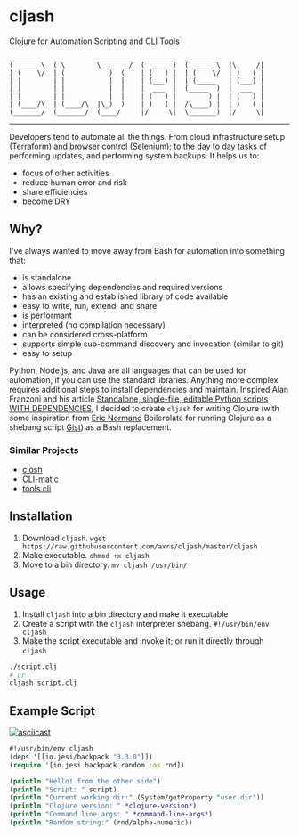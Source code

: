 # cljash

Clojure for Automation Scripting and CLI Tools

```
 _______    _         _________   _______    _______            
(  ____ \  ( \        \__    _/  (  ___  )  (  ____ \  |\     /|
| (    \/  | (           )  (    | (   ) |  | (    \/  | )   ( |
| |        | |           |  |    | (___) |  | (_____   | (___) |
| |        | |           |  |    |  ___  |  (_____  )  |  ___  |
| |        | |           |  |    | (   ) |        ) |  | (   ) |
| (____/\  | (____/\  |\_)  )    | )   ( |  /\____) |  | )   ( |
(_______/  (_______/  (____/     |/     \|  \_______)  |/     \|
```
---

Developers tend to automate all the things. From cloud infrastructure setup ([Terraform](https://www.terraform.io/)) and
browser control ([Selenium](https://www.seleniumhq.org/)); to the day to day tasks of performing updates, and performing
system backups. It helps us to:
* focus of other activities
* reduce human error and risk
* share efficiencies
* become DRY

## Why?

I've always wanted to move away from Bash for automation into something that:
* is standalone
* allows specifying dependencies and required versions
* has an existing and established library of code available
* easy to write, run, extend, and share
* is performant
* interpreted (no compilation necessary)
* can be considered cross-platform
* supports simple sub-command discovery and invocation (similar to git)
* easy to setup

Python, Node.js, and Java are all languages that can be used for automation, if you can use the standard libraries.
Anything more complex requires additional steps to install dependencies and maintain. Inspired Alan Franzoni and his
article [Standalone, single-file, editable Python scripts WITH DEPENDENCIES](https://www.franzoni.eu/single-file-editable-python-scripts-with-dependencies/), 
I decided to create `cljash` for writing Clojure (with some inspiration from [Eric Normand](https://github.com/ericnormand)
Boilerplate for running Clojure as a shebang script [Gist](https://gist.github.com/ericnormand/6bb4562c4bc578ef223182e3bb1e72c5/))
as a Bash replacement.

### Similar Projects

* [closh](https://github.com/dundalek/closh)
* [CLI-matic](https://github.com/l3nz/cli-matic)
* [tools.cli](https://github.com/clojure/tools.cli)

## Installation

1. Download `cljash`. `wget https://raw.githubusercontent.com/axrs/cljash/master/cljash`
1. Make executable. `chmod +x cljash`
1. Move to a bin directory. `mv cljash /usr/bin/`

## Usage

1. Install `cljash` into a bin directory and make it executable
1. Create a script with the `cljash` interpreter shebang. `#!/usr/bin/env cljash`
1. Make the script executable and invoke it; or run it directly through `cljash`

```bash
./script.clj 
# or
cljash script.clj
```

## Example Script

[![asciicast](https://asciinema.org/a/DemWRiWRkRz2v4ocFCHtarKxG.svg)](https://asciinema.org/a/DemWRiWRkRz2v4ocFCHtarKxG)

```clojure
#!/usr/bin/env cljash
(deps '[[io.jesi/backpack "3.3.0"]])
(require '[io.jesi.backpack.random :as rnd])

(println "Hello! from the other side")
(println "Script: " script)
(println "Current working dir:" (System/getProperty "user.dir"))
(println "Clojure version: " *clojure-version*)
(println "Command line args: " *command-line-args*)
(println "Random string:" (rnd/alpha-numeric))
```
